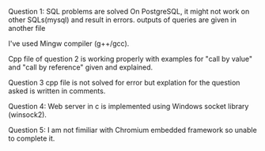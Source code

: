 Question 1:
SQL problems are solved On PostgreSQL, it might not work on other SQLs(mysql) and result in errors.
outputs of queries are given in another file

I've used Mingw compiler (g++/gcc).

Cpp file of question 2 is working properly with examples for "call by value" and "call by reference" given and explained. 

Question 3 cpp file is not solved for error but explation for the question asked is written in comments.

Question 4: Web server in c is implemented using Windows socket library (winsock2).

Question 5: I am not fimiliar with Chromium embedded framework so unable to complete it.